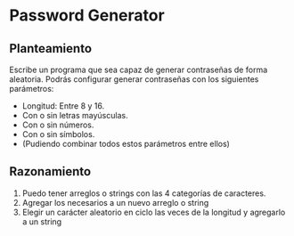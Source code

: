 # Password Generator

## Planteamiento

Escribe un programa que sea capaz de generar contraseñas de forma aleatoria.
Podrás configurar generar contraseñas con los siguientes parámetros:

- Longitud: Entre 8 y 16.
- Con o sin letras mayúsculas.
- Con o sin números.
- Con o sin símbolos.
- (Pudiendo combinar todos estos parámetros entre ellos)

## Razonamiento

1. Puedo tener arreglos o strings con las 4 categorías de caracteres.
2. Agregar los necesarios a un nuevo arreglo o string
3. Elegir un carácter aleatorio en ciclo las veces de la longitud y agregarlo a un string